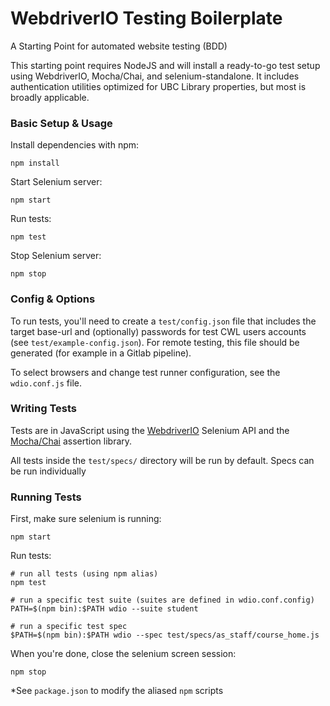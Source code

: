 # WebdriverIO Testing Boilerplate
A Starting Point for automated website testing (BDD)

This starting point requires NodeJS and will install a ready-to-go test setup using WebdriverIO, Mocha/Chai, and selenium-standalone. It includes authentication utilities optimized for UBC Library properties, but most is broadly applicable.

### Basic Setup & Usage

Install dependencies with npm:

    npm install
    
Start Selenium server:

    npm start
    
Run tests:

    npm test
    
Stop Selenium server:

    npm stop
    
    
### Config & Options

To run tests, you'll need to create a `test/config.json` file that includes the target base-url and (optionally) passwords for test CWL users accounts (see `test/example-config.json`). For remote testing, this file should be generated (for example in a Gitlab pipeline).

To select browsers and change test runner configuration, see the `wdio.conf.js` file.

### Writing Tests

Tests are in JavaScript using the [WebdriverIO](http://webdriver.io/) Selenium API and the [Mocha/Chai](http://chaijs.com/) assertion library.

All tests inside the `test/specs/` directory will be run by default. Specs can be run individually 


### Running Tests

First, make sure selenium is running:
    
    npm start

Run tests:

    # run all tests (using npm alias)
    npm test
      
    # run a specific test suite (suites are defined in wdio.conf.config)
    PATH=$(npm bin):$PATH wdio --suite student
      
    # run a specific test spec
    $PATH=$(npm bin):$PATH wdio --spec test/specs/as_staff/course_home.js


When you're done, close the selenium screen session:

    npm stop
    
*See `package.json` to modify the aliased `npm` scripts